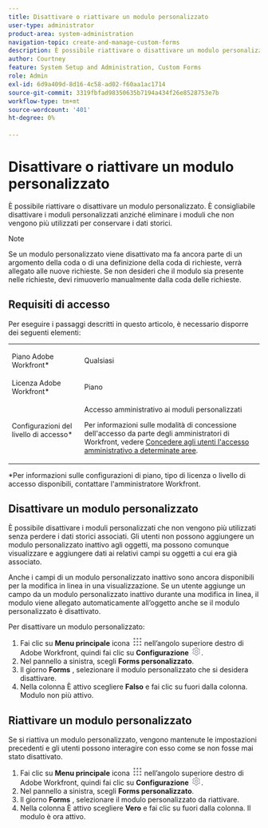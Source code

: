 ```yaml
---
title: Disattivare o riattivare un modulo personalizzato
user-type: administrator
product-area: system-administration
navigation-topic: create-and-manage-custom-forms
description: È possibile riattivare o disattivare un modulo personalizzato. È consigliabile disattivare i moduli personalizzati anziché eliminare i moduli che non vengono più utilizzati per conservare i dati storici.
author: Courtney
feature: System Setup and Administration, Custom Forms
role: Admin
exl-id: 6d9a409d-8d16-4c58-ad02-f60aa1ac1714
source-git-commit: 3319fbfad98350635b7194a434f26e8528753e7b
workflow-type: tm+mt
source-wordcount: '401'
ht-degree: 0%

---
```


# Disattivare o riattivare un modulo personalizzato

È possibile riattivare o disattivare un modulo personalizzato. È consigliabile disattivare i moduli personalizzati anziché eliminare i moduli che non vengono più utilizzati per conservare i dati storici.

>[!NOTE]
>
>Se un modulo personalizzato viene disattivato ma fa ancora parte di un argomento della coda o di una definizione della coda di richieste, verrà allegato alle nuove richieste. Se non desideri che il modulo sia presente nelle richieste, devi rimuoverlo manualmente dalla coda delle richieste.

## Requisiti di accesso

Per eseguire i passaggi descritti in questo articolo, è necessario disporre dei seguenti elementi:

<table style="table-layout:auto"> 
 <col> 
 <col> 
 <tbody> 
  <tr data-mc-conditions=""> 
   <td role="rowheader"> <p>Piano Adobe Workfront*</p> </td> 
   <td>Qualsiasi</td> 
  </tr> 
  <tr> 
   <td role="rowheader">Licenza Adobe Workfront*</td> 
   <td>Piano</td> 
  </tr> 
  <tr data-mc-conditions=""> 
   <td role="rowheader">Configurazioni del livello di accesso*</td> 
   <td> <p>Accesso amministrativo ai moduli personalizzati</p> <p>Per informazioni sulle modalità di concessione dell'accesso da parte degli amministratori di Workfront, vedere <a href="/help/quicksilver/administration-and-setup/add-users/configure-and-grant-access/grant-users-admin-access-certain-areas.md" class="MCXref xref">Concedere agli utenti l'accesso amministrativo a determinate aree</a>.</p></td> 
  </tr>  
 </tbody> 
</table>

&#42;Per informazioni sulle configurazioni di piano, tipo di licenza o livello di accesso disponibili, contattare l&#39;amministratore Workfront.

## Disattivare un modulo personalizzato

È possibile disattivare i moduli personalizzati che non vengono più utilizzati senza perdere i dati storici associati. Gli utenti non possono aggiungere un modulo personalizzato inattivo agli oggetti, ma possono comunque visualizzare e aggiungere dati ai relativi campi su oggetti a cui era già associato.

Anche i campi di un modulo personalizzato inattivo sono ancora disponibili per la modifica in linea in una visualizzazione. Se un utente aggiunge un campo da un modulo personalizzato inattivo durante una modifica in linea, il modulo viene allegato automaticamente all’oggetto anche se il modulo personalizzato è disattivato.

Per disattivare un modulo personalizzato:

1. Fai clic su **Menu principale** icona ![](assets/main-menu-icon.png) nell’angolo superiore destro di Adobe Workfront, quindi fai clic su **Configurazione** ![](assets/gear-icon-settings.png).
1. Nel pannello a sinistra, scegli **Forms personalizzato**.
1. Il giorno **Forms** , selezionare il modulo personalizzato che si desidera disattivare.
1. Nella colonna È attivo scegliere **Falso** e fai clic su fuori dalla colonna. Modulo non più attivo.

## Riattivare un modulo personalizzato

Se si riattiva un modulo personalizzato, vengono mantenute le impostazioni precedenti e gli utenti possono interagire con esso come se non fosse mai stato disattivato.

1. Fai clic su **Menu principale** icona ![](assets/main-menu-icon.png) nell’angolo superiore destro di Adobe Workfront, quindi fai clic su **Configurazione** ![](assets/gear-icon-settings.png).
1. Nel pannello a sinistra, scegli **Forms personalizzato**.
1. Il giorno **Forms** , selezionare il modulo personalizzato da riattivare.
1. Nella colonna È attivo scegliere **Vero** e fai clic su fuori dalla colonna. Il modulo è ora attivo.
